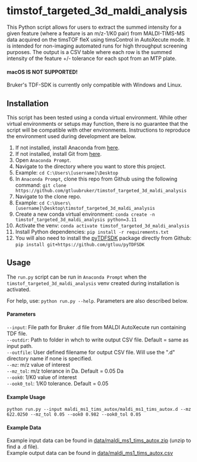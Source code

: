 # timstof_targeted_3d_maldi_analysis

This Python script allows for users to extract the summed intensity for a given feature (where a feature is an m/z-1/K0 pair) from MALDI-TIMS-MS data acquired on the timsTOF fleX using timsControl in AutoXecute mode. It is intended for non-imaging automated runs for high throughput screening purposes. The output is a CSV table where each row is the summed intensity of the feature +/- tolerance for each spot from an MTP plate.

#### macOS IS NOT SUPPORTED!

Bruker's TDF-SDK is currently only compatible with Windows and Linux.

## Installation

This script has been tested using a conda virtual environment. While other virtual environments or setups may function, there is no guarantee that the script will be compatible with other environments. Instructions to reproduce the environment used during development are below.

1. If not installed, install Anaconda from [here](https://www.anaconda.com/download).
2. If not installed, install Git from [here](https://git-scm.com/downloads).
3. Open `Anaconda Prompt`.
4. Navigate to the directory where you want to store this project.
5. Example:
```cd C:\Users\[username]\Desktop```
6. In `Anaconda Prompt`, clone this repo from Github using the following command:
```git clone https://github.com/gtluubruker/timstof_targeted_3d_maldi_analysis```
7. Navigate to the clone repo.
8. Example:
```cd C:\Users\[username]\Desktop\timstof_targeted_3d_maldi_analysis```
9. Create a new conda virtual environment:
```conda create -n timstof_targeted_3d_maldi_analysis python=3.11```
10. Activate the venv:
```conda activate timstof_targeted_3d_maldi_analysis```
11. Install Python dependencies:
```pip install -r requirements.txt```
12. You will also need to install the [pyTDFSDK](https://github.com/gtluu/pyTDFSDK) package directly from Github:
```pip install git+https://github.com/gtluu/pyTDFSDK```

## Usage

The `run.py` script can be run in `Anaconda Prompt` when the `timstof_targeted_3d_maldi_analysis` venv created during installation is activated.

For help, use: `python run.py --help`. Parameters are also described below.

#### Parameters

`--input`: File path for Bruker .d file from MALDI AutoXecute run containing TDF file.<br>
`--outdir`: Path to folder in whch to write output CSV file. Default = same as input path.<br>
`--outfile`: User defined filename for output CSV file. Will use the ".d" directory name if none is specified.<br>
`--mz`: m/z value of interest<br>
`--mz_tol`: m/z tolerance in Da. Default = 0.05 Da<br>
`--ook0`: 1/K0 value of interest<br>
`--ook0_tol`: 1/K0 tolerance. Default = 0.05<br>

#### Example Usage

`python run.py --input maldi_ms1_tims_autox/maldi_ms1_tims_autox.d --mz 622.0250 --mz_tol 0.05 --ook0 0.982 --ook0_tol 0.05`

#### Example Data

Example input data can be found in [data/maldi_ms1_tims_autox.zip](https://github.com/gtluubruker/timstof_targeted_3d_maldi_analysis/blob/main/data/maldi_ms1_tims_autox.zip) (unzip to find a .d file).<br>
Example output data can be found in [data/maldi_ms1_tims_autox.csv](https://github.com/gtluubruker/timstof_targeted_3d_maldi_analysis/blob/main/data/maldi_ms1_tims_autox.csv)
